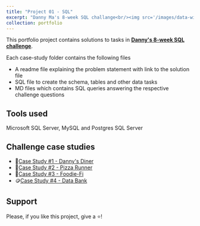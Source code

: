 ```yaml
---
title: "Project 01 - SQL"
excerpt: "Danny Ma's 8-week SQL challange<br/><img src='/images/data-with-danny-logo.png'>"
collection: portfolio
---
```


This portfolio project contains solutions to tasks in **[Danny's 8-week SQL challenge](https://8weeksqlchallenge.com)**.

Each case-study folder contains the following files
- A readme file explaining the problem statement with link to the solution file
- SQL file to create the schema, tables and other data tasks
- MD files which contains SQL queries answering the respective challenge questions

## Tools used 
Microsoft SQL Server, MySQL and Postgres SQL Server

## Challenge case studies
* 🍜[Case Study #1 - Danny's Diner](https://github.com/manaswikamila05/8-Week-SQL-Challenge/tree/main/Case%20Study%20%23%201%20-%20Danny's%20Diner)
* 🍕[Case Study #2 - Pizza Runner](https://github.com/manaswikamila05/8-Week-SQL-Challenge/tree/main/Case%20Study%20%23%202%20-%20Pizza%20Runner)
* 🥑[Case Study #3 - Foodie-Fi](https://github.com/manaswikamila05/8-Week-SQL-Challenge/tree/main/Case%20Study%20%23%203%20-%20Foodie-Fi)
* 🪙[Case Study #4 - Data Bank](https://github.com/manaswikamila05/8-Week-SQL-Challenge/tree/main/Case%20Study%20%23%204%20-%20Data%20Bank)

## Support
Please, if you like this project, give a ⭐️!
